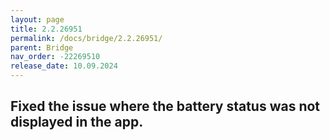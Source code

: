 ```yaml
---
layout: page
title: 2.2.26951
permalink: /docs/bridge/2.2.26951/
parent: Bridge
nav_order: -22269510
release_date: 10.09.2024
---
```


## Fixed the issue where the battery status was not displayed in the app.

